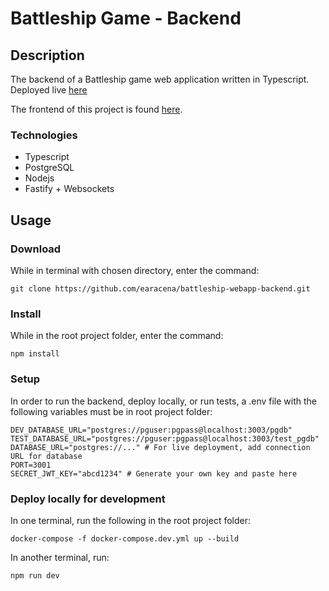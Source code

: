 # Battleship Game - Backend

## Description
The backend of a Battleship game web application written in Typescript. Deployed live [here](https://battleship-game.onrender.com)

The frontend of this project is found [here](https://github.com/earacena/battleship-webapp-frontend).

### Technologies
  * Typescript
  * PostgreSQL
  * Nodejs
  * Fastify + Websockets

## Usage
### Download
While in terminal with chosen directory, enter the command:
```
git clone https://github.com/earacena/battleship-webapp-backend.git
```

### Install
While in the root project folder, enter the command:
```
npm install
```

### Setup
In order to run the backend, deploy locally, or run tests, a .env file with the following variables must be in root project folder:
```
DEV_DATABASE_URL="postgres://pguser:pgpass@localhost:3003/pgdb"
TEST_DATABASE_URL="postgres://pguser:pgpass@localhost:3003/test_pgdb"
DATABASE_URL="postgres://..." # For live deployment, add connection URL for database 
PORT=3001
SECRET_JWT_KEY="abcd1234" # Generate your own key and paste here
```

### Deploy locally for development
In one terminal, run the following in the root project folder:
```
docker-compose -f docker-compose.dev.yml up --build
```

In another terminal, run:
```
npm run dev
```